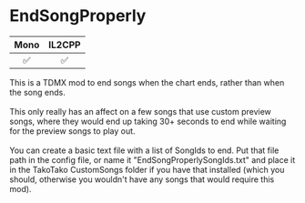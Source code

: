 # EndSongProperly
| Mono | IL2CPP |
|:--:|:--:|
|✅|✅|

 This is a TDMX mod to end songs when the chart ends, rather than when the song ends.\
 \
 This only really has an affect on a few songs that use custom preview songs, where they would end up taking 30+ seconds to end while waiting for the preview songs to play out. \
 \
 You can create a basic text file with a list of SongIds to end. Put that file path in the config file, or name it "EndSongProperlySongIds.txt" and place it in the TakoTako CustomSongs folder if you have that installed (which you should, otherwise you wouldn't have any songs that would require this mod). 
